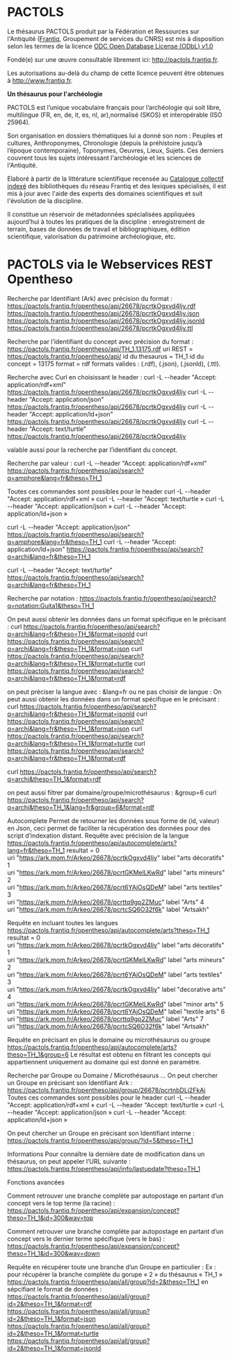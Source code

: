 # PACTOLS
<p>Le thésaurus PACTOLS produit par la Fédération et Ressources sur l'Antiquité (<a href="http://www.frantiq.fr" target="_blank">Frantiq</a>, Groupement de services du CNRS) est mis à disposition selon les termes de la licence <a href="https://spdx.org/licenses/ODbL-1.0.html#" target="_blank">ODC Open Database License (ODbL) v1.0</a></p><p>Fondé(e) sur une œuvre consultable librement ici: <a href="http://pactols.frantiq.fr" target="_blank">http://pactols.frantiq.fr</a>.</p><p>Les autorisations au-delà du champ de cette licence peuvent être obtenues à <a href="http://www.frantiq.fr" target="_blank">http://www.frantiq.fr</a>.</p>

<b>Un thésaurus pour l'archéologie</b>

PACTOLS est l’unique vocabulaire français pour l’archéologie qui soit libre, multilingue (FR, en, de, it, es, nl, ar),normalisé (SKOS) et interopérable (ISO 25964).

Son organisation en dossiers thématiques lui a donné son nom : Peuples et cultures, Anthroponymes, Chronologie (depuis la préhistoire jusqu’à l’époque contemporaine), Toponymes, Oeuvres, Lieux, Sujets. Ces derniers couvrent tous les sujets intéressant l'archéologie et les sciences de l'Antiquité.

Elaboré à partir de la littérature scientifique recensée au <a href="http://catalogue.frantiq.fr" target="_blank">Catalogue collectif indexé</a> des bibliothèques du réseau Frantiq et des lexiques spécialisés, il est mis à jour avec l'aide des experts des domaines scientifiques et suit l'évolution de la discipline.

Il constitue un réservoir de métadonnées spécialisées appliquées aujourd’hui à toutes les pratiques de la discipline : enregistrement de terrain, bases de données de travail et bibliographiques, édition scientifique, valorisation du patrimoine archéologique, etc.
# PACTOLS via le Webservices REST Opentheso 

Recherche par Identifiant (Ark) avec précision du format :
https://pactols.frantiq.fr/opentheso/api/26678/pcrtkOgxvd4Ijy.rdf
https://pactols.frantiq.fr/opentheso/api/26678/pcrtkOgxvd4Ijy.json
https://pactols.frantiq.fr/opentheso/api/26678/pcrtkOgxvd4Ijy.jsonld
https://pactols.frantiq.fr/opentheso/api/26678/pcrtkOgxvd4Ijy.ttl

Recherche par l’identifiant du concept avec précision du format :
https://pactols.frantiq.fr/opentheso/api/TH_1.13175.rdf
uri REST = https://pactols.frantiq.fr/opentheso/api/
id du thesaurus = TH_1
id du concept =  13175
format = rdf
formats valides : (.rdf), (.json), (.jsonld), (.ttl).

Recherche avec Curl en choisissant le header :
curl -L --header "Accept: application/rdf+xml" https://pactols.frantiq.fr/opentheso/api/26678/pcrtkOgxvd4Ijy
curl -L --header "Accept: application/json" https://pactols.frantiq.fr/opentheso/api/26678/pcrtkOgxvd4Ijy
curl -L --header "Accept: application/ld+json" https://pactols.frantiq.fr/opentheso/api/26678/pcrtkOgxvd4Ijy
curl -L --header "Accept: text/turtle" https://pactols.frantiq.fr/opentheso/api/26678/pcrtkOgxvd4Ijy

valable aussi pour la recherche par l’identifiant du concept.


Recherche par valeur :
curl -L --header "Accept: application/rdf+xml" https://pactols.frantiq.fr/opentheso/api/search?q=amphore&lang=fr&theso=TH_1


Toutes ces commandes sont possibles pour le header
curl -L --header "Accept: application/rdf+xml »
curl -L --header "Accept: text/turtle » 
curl -L --header "Accept: application/json »
curl -L --header "Accept: application/ld+json »

curl -L --header "Accept: application/json" https://pactols.frantiq.fr/opentheso/api/search?q=amphore&lang=fr&theso=TH_1
curl -L --header "Accept: application/ld+json"  https://pactols.frantiq.fr/opentheso/api/search?q=archi&lang=fr&theso=TH_1

curl -L --header "Accept: text/turtle"  https://pactols.frantiq.fr/opentheso/api/search?q=archi&lang=fr&theso=TH_1

Recherche par notation :
https://pactols.frantiq.fr/opentheso/api/search?q=notation:Guita1&theso=TH_1


On peut aussi obtenir les données dans un format spécifique en le précisant :
curl   https://pactols.frantiq.fr/opentheso/api/search?q=archi&lang=fr&theso=TH_1&format=jsonld
curl   https://pactols.frantiq.fr/opentheso/api/search?q=archi&lang=fr&theso=TH_1&format=json
curl  https://pactols.frantiq.fr/opentheso/api/search?q=archi&lang=fr&theso=TH_1&format=turtle
curl   https://pactols.frantiq.fr/opentheso/api/search?q=archi&lang=fr&theso=TH_1&format=rdf

on peut préciser la langue avec : &lang=fr
ou ne pas choisir de langue : On peut aussi obtenir les données dans un format spécifique en le précisant :
curl   https://pactols.frantiq.fr/opentheso/api/search?q=archi&lang=fr&theso=TH_1&format=jsonld
curl   https://pactols.frantiq.fr/opentheso/api/search?q=archi&lang=fr&theso=TH_1&format=json
curl  https://pactols.frantiq.fr/opentheso/api/search?q=archi&lang=fr&theso=TH_1&format=turtle
curl   https://pactols.frantiq.fr/opentheso/api/search?q=archi&lang=fr&theso=TH_1&format=rdf

curl   https://pactols.frantiq.fr/opentheso/api/search?q=archi&theso=TH_1&format=rdf

on peut aussi filtrer par domaine/groupe/microthésaurus : &group=6
curl  https://pactols.frantiq.fr/opentheso/api/search?q=archi&theso=TH_1&lang=fr&group=6&format=rdf


Autocomplete
Permet de retourner les données sous forme de (id, valeur) en Json, ceci permet de faciliter la récupération des données pour des script d’indexation distant. 
Requête avec précision de la langue 
https://pactols.frantiq.fr/opentheso/api/autocomplete/arts?lang=fr&theso=TH_1
resultat = 
0	
uri	"https://ark.mom.fr/Arkeo/26678/pcrtkOgxvd4Ijy"
label	"arts décoratifs"
1	
uri	"https://ark.mom.fr/Arkeo/26678/pcrtGKMelLKwRd"
label	"arts mineurs"
2	
uri	"https://ark.mom.fr/Arkeo/26678/pcrt6YAjOsQDeM"
label	"arts textiles"
3	
uri	"https://ark.mom.fr/Arkeo/26678/pcrttq9gp2ZMuc"
label	"Arts"
4	
uri	"https://ark.mom.fr/Arkeo/26678/pcrtcSQ6O32f6k"
label	"Artsakh"

Requête en incluant toutes les langues 
https://pactols.frantiq.fr/opentheso/api/autocomplete/arts?theso=TH_1
resultat = 
0	
uri	"https://ark.mom.fr/Arkeo/26678/pcrtkOgxvd4Ijy"
label	"arts décoratifs"
1	
uri	"https://ark.mom.fr/Arkeo/26678/pcrtGKMelLKwRd"
label	"arts mineurs"
2	
uri	"https://ark.mom.fr/Arkeo/26678/pcrt6YAjOsQDeM"
label	"arts textiles"
3	
uri	"https://ark.mom.fr/Arkeo/26678/pcrtkOgxvd4Ijy"
label	"decorative arts"
4	
uri	"https://ark.mom.fr/Arkeo/26678/pcrtGKMelLKwRd"
label	"minor arts"
5	
uri	"https://ark.mom.fr/Arkeo/26678/pcrt6YAjOsQDeM"
label	"textile arts"
6	
uri	"https://ark.mom.fr/Arkeo/26678/pcrttq9gp2ZMuc"
label	"Arts"
7	
uri	"https://ark.mom.fr/Arkeo/26678/pcrtcSQ6O32f6k"
label	"Artsakh"


Requête en précisant en plus le domaine ou microthésaurus ou groupe 
https://pactols.frantiq.fr/opentheso/api/autocomplete/arts?theso=TH_1&group=6
Le résultat est obtenu en filtrant les concepts qui appartiennent uniquement au domaine qui est donné en paramètre.


Recherche par Groupe ou Domaine / Microthésaurus …
On peut chercher un Groupe en précisant son Identifiant Ark :
https://pactols.frantiq.fr/opentheso/api/group/26678/pcrtnbDLi2FkAj
Toutes ces commandes sont possibles pour le header
curl -L --header "Accept: application/rdf+xml »
curl -L --header "Accept: text/turtle » 
curl -L --header "Accept: application/json »
curl -L --header "Accept: application/ld+json »

On peut chercher un Groupe en précisant son Identifiant interne :
https://pactols.frantiq.fr/opentheso/api/group/?id=5&theso=TH_1



Informations 
Pour connaître la dernière date de modification dans un thésaurus, on peut appeler l’URL suivante :
https://pactols.frantiq.fr/opentheso/api/info/lastupdate?theso=TH_1




Fonctions avancées

Comment retrouver une branche complète par autopostage en partant d’un concept vers le top terme (la racine) :
https://pactols.frantiq.fr/opentheso/api/expansion/concept?theso=TH_1&id=300&way=top

Comment retrouver une branche complète par autopostage en partant d’un concept vers le dernier terme spécifique (vers le bas) :
https://pactols.frantiq.fr/opentheso/api/expansion/concept?theso=TH_1&id=300&way=down


Requête en récupérer toute une branche d’un Groupe en particulier :
Ex : pour récupérer la branche complète du gorupe « 2 » du thésaurus « TH_1 » 
https://pactols.frantiq.fr/opentheso/api/all/group?id=2&theso=TH_1
en sépcifiant le format de données :
https://pactols.frantiq.fr/opentheso/api/all/group?id=2&theso=TH_1&format=rdf
https://pactols.frantiq.fr/opentheso/api/all/group?id=2&theso=TH_1&format=json
https://pactols.frantiq.fr/opentheso/api/all/group?id=2&theso=TH_1&format=turtle
https://pactols.frantiq.fr/opentheso/api/all/group?id=2&theso=TH_1&format=jsonld



